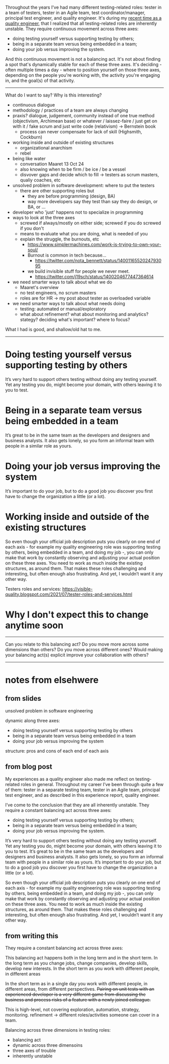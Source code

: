 <!--
.. title: A tester's job is never the same
.. slug: a-testers-job-is-never-the-same
.. date: 2023-10-14
.. tags: quality engineering
.. category: quality engineering, management, software development, software testing, test management
.. link: 
.. description: 
.. type: text
-->

Throughout the years I've had many different testing-related roles: tester in a team of testers, tester in an Agile team, test coordinator/manager, principal test engineer, and quality engineer. It's during my [recent time as a quality engineer](link://slug/im-a-quality-engineer-and-im-not-sure-how-i-feel-about-that), that I realized that all testing-related roles are inherently unstable. They require continuous movement across three axes:

- doing testing yourself versus supporting testing by others;
- being in a separate team versus being embedded in a team;
- doing your job versus improving the system.

And this continuous movement is not a balancing act. It's not about finding a spot that's dynamically stable for each of these three axes. It's deciding - often multiple times a day - where to position yourself on those three axes, depending on the people you're working with, the activity you're engaging in, and the goal(s) of that activity.


<!-- TEASER_END -->

---

What do I want to say? Why is this interesting?

- continuous dialogue
- methodology / practices of a team are always changing
- praxis? dialogue, judgement, community instead of one true method (objectivism, Archimean base) or whatever / laissez-faire / just get on with it / fake scrum and just write code (relativism) -> Bernstein book
	- process can never compensate for lack of skill (Highsmith, Cockburn)
- working inside and outside of existing structures
	- organizational anarchism
	- rebel
- being like water
	- conversation Maaret 13 Oct 24
	- also knowing when to be firm / be ice / be a vessel
	- disvover gaps and decide which to fill
	-> testers as scrum masters, qualiy coaches, etc
- unsolved problem in software development: where to put the testers
	- there are other supporting roles but
		- they are before programming (design, BA)
		- way more developers say they test than say they do design, or BA, or ...
- developer who 'just' happens not to specialize in programming
- ways to look at the three axes
	- screwed if always/mostly on either side; screwed if you do screwed if you don't
	- means to evaluate what you are doing, what is needed of you
	- explain the struggle, the burnouts, etc
		- https://www.simplermachines.com/work-is-trying-to-own-your-soul/
		- Burnout is common in tech because...
			- https://twitter.com/nota_bennett/status/1400116552024793095
		- we build invisible stuff for people we never meet.
			- https://twitter.com/j19sch/status/1400204677447364614
- we need smarter ways to talk about what we do
	- Maaret's overview
	- no test engineers, no scrum masters
	- roles are for HR -> my post about tester as overloaded variable
- we need smarter ways to talk about what needs doing
	- testing: automated or manual/exploratory
	- what about refinement? what about monitoring and analytics? stategy? deciding what's important? where to focus?



What I had is good, and shallow/old hat to me.

---


# Doing testing yourself versus supporting testing by others

It’s very hard to support others testing without doing any testing yourself. Yet any testing you do, might become your domain, with others leaving it to you to test.


# Being in a separate team versus being embedded in a team
It’s great to be in the same team as the developers and designers and business analysts. It also gets lonely, so you form an informal team with people in a similar role as yours.


# Doing your job versus improving the system
It’s important to do your job, but to do a good job you discover you first have to change the organization a little (or a lot).


# Working inside and outside of the existing structures

So even though your official job description puts you clearly on one end of each axis - for example my quality engineering role was supporting testing by others, being embedded in a team, and doing my job -, you can only make that work by constantly observing and adjusting your actual position on these three axes. You need to work as much inside the existing structures, as around them. That makes these roles challenging and interesting, but often enough also frustrating. And yet, I wouldn’t want it any other way.

Testers roles and services: https://visible-quality.blogspot.com/2021/07/tester-roles-and-services.html


# Why I don't expect this to change anytime soon

---

Can you relate to this balancing act? Do you move more across some dimensions than others? Do you move across different ones? Would making your balancing act(s) explicit improve your collaboration with others?

---

# notes from elsehwere

## from slides

unsolved problem in software engineering

dynamic along three axes:

- doing testing yourself versus supporting testing by others
- being in a separate team versus being embedded in a team
- doing your job versus improving the system

structure: pros and cons of each end of each axis


## from blog post

My experiences as a quality engineer also made me reflect on testing-related roles in general. Throughout my career I’ve been through quite a few of them: tester in a separate testing team, tester in an Agile team, principal test engineer, and as described in this experience report, quality engineer.

I’ve come to the conclusion that they are all inherently unstable. They require a constant balancing act across three axes:

- doing testing yourself versus supporting testing by others;
- being in a separate team versus being embedded in a team;
- doing your job versus improving the system.

It’s very hard to support others testing without doing any testing yourself. Yet any testing you do, might become your domain, with others leaving it to you to test. It’s great to be in the same team as the developers and designers and business analysts. It also gets lonely, so you form an informal team with people in a similar role as yours. It’s important to do your job, but to do a good job you discover you first have to change the organization a little (or a lot).

So even though your official job description puts you clearly on one end of each axis - for example my quality engineering role was supporting testing by others, being embedded in a team, and doing my job -, you can only make that work by constantly observing and adjusting your actual position on these three axes. You need to work as much inside the existing structures, as around them. That makes these roles challenging and interesting, but often enough also frustrating. And yet, I wouldn’t want it any other way.


## from writing this
They require a constant balancing act across three axes:

This balancing act happens both in the long term and in the short term. In the long term as you change jobs, change companies, develop skills, develop new interests. In the short term as you work with different people, in different areas

In the short term as in a single day you work with different people, in different areas, from different perspectives. ~~Pairing on unit tests with an experienced developer is a very different game from discussing the business and process risks of a feature with a newly joined colleague.~~

This is high-level, not covering exploration, automation, strategy, monitoring. refinement -> different roles/activities someone can cover in a team.

Balancing across three dimensions in testing roles:

- balancing act
- dynamic across three dimensoins
- three axes of trouble
- inherently unstable